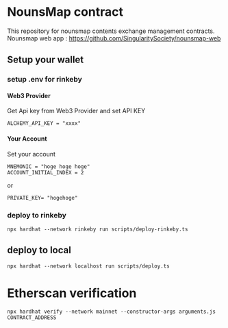 # NounsMap contract

This repository for nounsmap contents exchange management contracts.
Nounsmap web app : https://github.com/SingularitySociety/nounsmap-web

## Setup your wallet

### setup .env for rinkeby

#### Web3 Provider

Get Api key from Web3 Provider and set API KEY

```
ALCHEMY_API_KEY = "xxxx"
```

#### Your Account

Set your account


```
MNEMONIC = "hoge hoge hoge"
ACCOUNT_INITIAL_INDEX = 2
```

or 

```
PRIVATE_KEY= "hogehoge"
```

### deploy to rinkeby

```
npx hardhat --network rinkeby run scripts/deploy-rinkeby.ts 
```

## deploy to local

```
npx hardhat --network localhost run scripts/deploy.ts 
```

# Etherscan verification

```
npx hardhat verify --network mainnet --constructor-args arguments.js CONTRACT_ADDRESS
```

